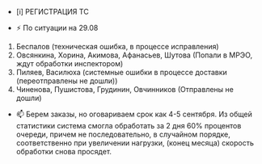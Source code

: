 -  [i] РЕГИСТРАЦИЯ ТС

- ⚡ По ситуации на 29.08
1) Беспалов (техническая ошибка, в процессе исправления)
2) Овсянкина, Хорина, Акимова, Афанасьев, Шутова (Попали в МРЭО, ждут обработки инспектором)
3) Пиляев, Василюха (системные ошибки в процессе доставки (переотправлены не дошли))
4) Чиненова, Пушистова, Грудинин, Овчинников (Отправлены не дошли)
- 📫 Берем заказы, но оговариваем срок как 4-5 сентября. Из общей статистики система смогла обработать за 2 дня 60% процентов очереди, причем не последовательно, в случайном порядке, соответственно при увеличении нагрузки, (конец месяца) скорость обработки снова просядет.



<!---
Yusovs/Yusovs is a ✨ special ✨ repository because its `README.md` (this file) appears on your GitHub profile.
You can click the Preview link to take a look at your changes.
--->
